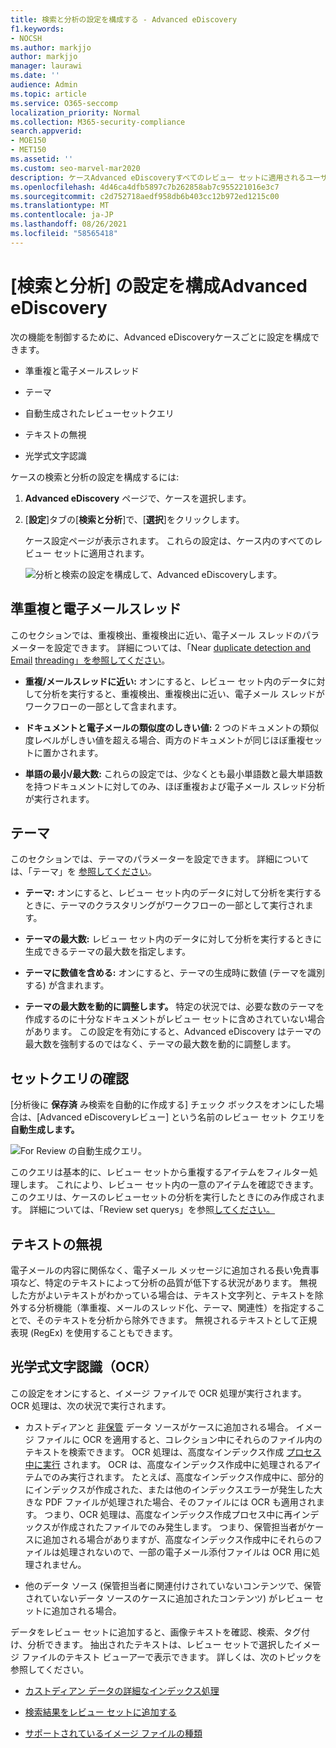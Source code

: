 ```yaml
---
title: 検索と分析の設定を構成する - Advanced eDiscovery
f1.keywords:
- NOCSH
ms.author: markjjo
author: markjjo
manager: laurawi
ms.date: ''
audience: Admin
ms.topic: article
ms.service: O365-seccomp
localization_priority: Normal
ms.collection: M365-security-compliance
search.appverid:
- MOE150
- MET150
ms.assetid: ''
ms.custom: seo-marvel-mar2020
description: ケースAdvanced eDiscoveryすべてのレビュー セットに適用されるユーザー設定を構成します。 これには、分析と光学式文字認識の設定が含まれます。
ms.openlocfilehash: 4d46ca4dfb5897c7b262858ab7c955221016e3c7
ms.sourcegitcommit: c2d752718aedf958db6b403cc12b972ed1215c00
ms.translationtype: MT
ms.contentlocale: ja-JP
ms.lasthandoff: 08/26/2021
ms.locfileid: "58565418"
---
```

# <a name="configure-search-and-analytics-settings-in-advanced-ediscovery"></a>[検索と分析] の設定を構成Advanced eDiscovery

次の機能を制御するために、Advanced eDiscoveryケースごとに設定を構成できます。

- 準重複と電子メールスレッド

- テーマ

- 自動生成されたレビューセットクエリ

- テキストの無視

- 光学式文字認識

ケースの検索と分析の設定を構成するには:

1. **Advanced eDiscovery** ページで、ケースを選択します。

2. [**設定**]タブの[**検索と分析**]で、[**選択**]をクリックします。

   ケース設定ページが表示されます。 これらの設定は、ケース内のすべてのレビュー セットに適用されます。

   ![分析と検索の設定を構成して、Advanced eDiscoveryします。](../media/AeDCaseSettings.png)

## <a name="near-duplicates-and-email-threading"></a>準重複と電子メールスレッド

このセクションでは、重複検出、重複検出に近い、電子メール スレッドのパラメーターを設定できます。 詳細については、「Near [duplicate detection and Email](near-duplicate-detection-in-advanced-ediscovery.md) [threading」を参照してください](email-threading-in-advanced-ediscovery.md)。

- **重複/メールスレッドに近い:** オンにすると、レビュー セット内のデータに対して分析を実行すると、重複検出、重複検出に近い、電子メール スレッドがワークフローの一部として含まれます。

- **ドキュメントと電子メールの類似度のしきい値:** 2 つのドキュメントの類似度レベルがしきい値を超える場合、両方のドキュメントが同じほぼ重複セットに置かされます。

- **単語の最小/最大数:** これらの設定では、少なくとも最小単語数と最大単語数を持つドキュメントに対してのみ、ほぼ重複および電子メール スレッド分析が実行されます。

## <a name="themes"></a>テーマ

このセクションでは、テーマのパラメーターを設定できます。 詳細については、「テーマ」を [参照してください](themes-in-advanced-ediscovery.md)。

- **テーマ:** オンにすると、レビュー セット内のデータに対して分析を実行するときに、テーマのクラスタリングがワークフローの一部として実行されます。

- **テーマの最大数:** レビュー セット内のデータに対して分析を実行するときに生成できるテーマの最大数を指定します。

- **テーマに数値を含める:** オンにすると、テーマの生成時に数値 (テーマを識別する) が含まれます。 

- **テーマの最大数を動的に調整します。** 特定の状況では、必要な数のテーマを作成するのに十分なドキュメントがレビュー セットに含めされていない場合があります。 この設定を有効にすると、Advanced eDiscovery はテーマの最大数を強制するのではなく、テーマの最大数を動的に調整します。

## <a name="review-set-query"></a>セットクエリの確認

[分析後に **保存済** み検索を自動的に作成する] チェック ボックスをオンにした場合は、[Advanced eDiscoveryレビュー] という名前のレビュー セット クエリを **自動生成します。** 

![For Review の自動生成クエリ。](../media/AeDForReviewQuery.png)

このクエリは基本的に、レビュー セットから重複するアイテムをフィルター処理します。 これにより、レビュー セット内の一意のアイテムを確認できます。 このクエリは、ケースのレビューセットの分析を実行したときにのみ作成されます。 詳細については、「Review set querys」を参照[してください。](review-set-search.md)

## <a name="ignore-text"></a>テキストの無視

電子メールの内容に関係なく、電子メール メッセージに追加される長い免責事項など、特定のテキストによって分析の品質が低下する状況があります。 無視した方がよいテキストがわかっている場合は、テキスト文字列と、テキストを除外する分析機能（準重複、メールのスレッド化、テーマ、関連性）を指定することで、そのテキストを分析から除外できます。 無視されるテキストとして正規表現 (RegEx) を使用することもできます。

## <a name="optical-character-recognition-ocr"></a>光学式文字認識（OCR）

この設定をオンにすると、イメージ ファイルで OCR 処理が実行されます。 OCR 処理は、次の状況で実行されます。

- カストディアンと [非保管](non-custodial-data-sources.md) データ ソースがケースに追加される場合。 イメージ ファイルに OCR を適用すると、コレクション中にそれらのファイル内のテキストを検索できます。 OCR 処理は、高度なインデックス作成 [プロセス中に実行](indexing-custodian-data.md) されます。 OCR は、高度なインデックス作成中に処理されるアイテムでのみ実行されます。 たとえば、高度なインデックス作成中に、部分的にインデックスが作成された、または他のインデックスエラーが発生した大きな PDF ファイルが処理された場合、そのファイルには OCR も適用されます。 つまり、OCR 処理は、高度なインデックス作成プロセス中に再インデックスが作成されたファイルでのみ発生します。 つまり、保管担当者がケースに追加される場合がありますが、高度なインデックス作成中にそれらのファイルは処理されないので、一部の電子メール添付ファイルは OCR 用に処理されません。

- 他のデータ ソース (保管担当者に関連付けされていないコンテンツで、保管されていないデータ ソースのケースに追加されたコンテンツ) がレビュー セットに追加される場合。

データをレビュー セットに追加すると、画像テキストを確認、検索、タグ付け、分析できます。 抽出されたテキストは、レビュー セットで選択したイメージ ファイルのテキスト ビューアーで表示できます。 詳しくは、次のトピックを参照してください。

- [カストディアン データの詳細なインデックス処理](indexing-custodian-data.md)

- [検索結果をレビュー セットに追加する](add-data-to-review-set.md#optical-character-recognition)

- [サポートされているイメージ ファイルの種類](supported-filetypes-ediscovery20.md#image)
